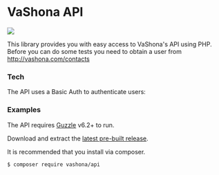 # VaShona API
![](http://vashona.com/favicon.ico)

This library provides you with easy access to VaShona's API using PHP. Before you can do some tests you need to obtain a user from http://vashona.com/contacts

### Tech

The API uses a Basic Auth to authenticate users:

### Examples

The API requires [Guzzle](https://github.com/guzzle/guzzle) v6.2+ to run.

Download and extract the [latest pre-built release](https://github.com/vashona/api/).

It is recommended that you install via composer.

```sh
$ composer require vashona/api
```
